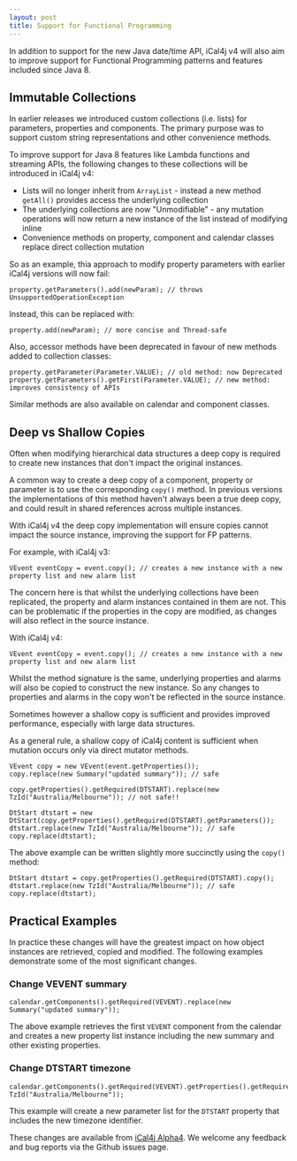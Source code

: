 ```yaml
---
layout: post
title: Support for Functional Programming
---
```


In addition to support for the new Java date/time API, iCal4j v4 will also aim to improve support for Functional
Programming patterns and features included since Java 8.

## Immutable Collections

In earlier releases we introduced custom collections (i.e. lists) for parameters, properties and components. The
primary purpose was to support custom string representations and other convenience methods. 

To improve support for Java 8 features like Lambda functions and streaming APIs, the following changes to these
collections will be introduced in iCal4j v4:

* Lists will no longer inherit from `ArrayList` - instead a new method `getAll()` provides access the underlying collection
* The underlying collections are now "Unmodifiable" - any mutation operations will now return a new instance of the
 list instead of modifying inline
* Convenience methods on property, component and calendar classes replace direct collection mutation

So as an example, thia approach to modify property parameters with earlier iCal4j versions will now fail:

    property.getParameters().add(newParam); // throws UnsupportedOperationException

Instead, this can be replaced with:

    property.add(newParam); // more concise and Thread-safe

Also, accessor methods have been deprecated in favour of new methods added to collection classes:

    property.getParameter(Parameter.VALUE); // old method: now Deprecated
    property.getParameters().getFirst(Parameter.VALUE); // new method: improves consistency of APIs
 
Similar methods are also available on calendar and component classes.


## Deep vs Shallow Copies

Often when modifying hierarchical data structures a deep copy is required to create new instances that don't impact
the original instances.

A common way to create a deep copy of a component, property or parameter is to use the corresponding `copy()` method.
In previous versions the implementations of this method haven't always been a true deep copy, and could result in shared
references across multiple instances.

With iCal4j v4 the deep copy implementation will ensure copies cannot impact the source instance, improving the support
for FP patterns.

For example, with iCal4j v3:

    VEvent eventCopy = event.copy(); // creates a new instance with a new property list and new alarm list
    
The concern here is that whilst the underlying collections have been replicated, the property and alarm instances
contained in them are not. This can be problematic if the properties in the copy are modified, as changes
will also reflect in the source instance.

With iCal4j v4:

    VEvent eventCopy = event.copy(); // creates a new instance with a new property list and new alarm list
    
Whilst the method signature is the same, underlying properties and alarms will also be copied to construct the new instance.
So any changes to properties and alarms in the copy won't be reflected in the source instance.

Sometimes however a shallow copy is sufficient and provides improved performance, especially with large data structures.

As a general rule, a shallow copy of iCal4j content is sufficient when mutation occurs only via direct mutator methods.

    VEvent copy = new VEvent(event.getProperties());
    copy.replace(new Summary("updated summary")); // safe
    
    copy.getProperties().getRequired(DTSTART).replace(new TzId("Australia/Melbourne")); // not safe!!
    
    DtStart dtstart = new DtStart(copy.getProperties().getRequired(DTSTART).getParameters());
    dtstart.replace(new TzId("Australia/Melbourne")); // safe
    copy.replace(dtstart);
    
The above example can be written slightly more succinctly using the `copy()` method:

    DtStart dtstart = copy.getProperties().getRequired(DTSTART).copy();
    dtstart.replace(new TzId("Australia/Melbourne")); // safe
    copy.replace(dtstart);


## Practical Examples

In practice these changes will have the greatest impact on how object instances are retrieved, copied and modified.
The following examples demonstrate some of the most significant changes.

### Change VEVENT summary

    calendar.getComponents().getRequired(VEVENT).replace(new Summary("updated summary"));
    
The above example retrieves the first `VEVENT` component from the calendar and creates a new property list instance
including the new summary and other existing properties.

### Change DTSTART timezone

    calendar.getComponents().getRequired(VEVENT).getProperties().getRequired(DTSTART).replace(new TzId("Australia/Melbourne"));
    
This example will create a new parameter list for the `DTSTART` property that includes the new timezone identifier.

These changes are available from [iCal4j Alpha4]. We welcome any feedback and bug reports via the Github issues page.

[iCal4j Alpha4]: https://search.maven.org/artifact/org.mnode.ical4j/ical4j

[API]: http://ical4j.github.io/docs/ical4j/api/4.0.0-alpha4/

[release notes]: http://ical4j.github.io/docs/ical4j/release-notes
